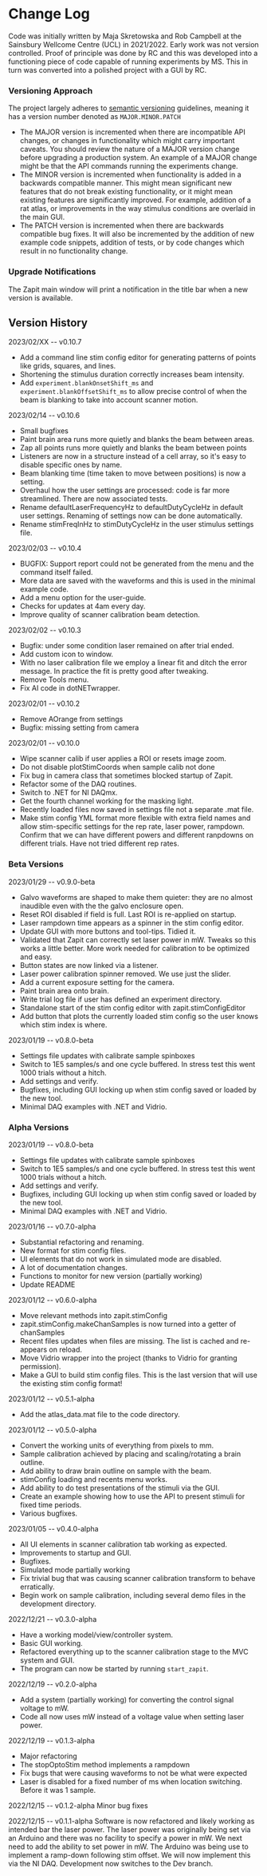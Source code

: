 # Change Log
Code was initially written by Maja Skretowska and Rob Campbell at the Sainsbury Wellcome Centre (UCL) in 2021/2022.
Early work was not version controlled.
Proof of principle was done by RC and this was developed into a functioning piece of code capable of running experiments by MS.
This in turn was converted into a polished project with a GUI by RC.

### Versioning Approach
The project largely adheres to [semantic versioning](http://semver.org) guidelines, meaning it has a version number denoted as `MAJOR.MINOR.PATCH`

* The MAJOR version is incremented when there are incompatible API changes, or changes in functionality which might carry important caveats. You should review the nature of a MAJOR version change before upgrading a production system. An example of a MAJOR change might be that the API commands running the experiments change. 
* The MINOR version is incremented when functionality is added in a backwards compatible manner. This might mean significant new features that do not break existing functionality, or it might mean existing features are significantly improved. For example, addition of a rat atlas, or improvements in the way stimulus conditions are overlaid in the main GUI. 
* The PATCH version is incremented when there are backwards compatible bug fixes. It will also be incremented by the addition of new example code snippets, addition of tests, or by code changes which result in no functionality change. 

### Upgrade Notifications
The Zapit main window will print a notification in the title bar when a new version is available.


## Version History

2023/02/XX -- v0.10.7
 * Add a command line stim config editor for generating patterns of points like grids, squares,
   and lines.
 * Shortening the stimulus duration correctly increases beam intensity.
 * Add `experiment.blankOnsetShift_ms` and `experiment.blankOffsetShift_ms` to allow precise
   control of when the beam is blanking to take into account scanner motion.


2023/02/14 -- v0.10.6
 * Small bugfixes
 * Paint brain area runs more quietly and blanks the beam between areas.
 * Zap all points runs more quietly and blanks the beam between points
 * Listeners are now in a structure instead of a cell array, so it's easy to disable specific ones by name.
 * Beam blanking time (time taken to move between positions) is now a setting.
 * Overhaul how the user settings are processed: code is far more streamlined. There are now associated tests.
 * Rename defaultLaserFrequencyHz to defaultDutyCycleHz in default user settings. Renaming of settings now can be done automatically.
 * Rename stimFreqInHz to stimDutyCycleHz in the user stimulus settings file.


2023/02/03 -- v0.10.4
 * BUGFIX: Support report could not be generated from the menu and the command itself failed.
 * More data are saved with the waveforms and this is used in the minimal example code.
 * Add a menu option for the user-guide.
 * Checks for updates at 4am every day.
 * Improve quality of scanner calibration beam detection.


2023/02/02 -- v0.10.3
 * Bugfix: under some condition laser remained on after trial ended.
 * Add custom icon to window.
 * With no laser calibration file we employ a linear fit and ditch the error message.
   In practice the fit is pretty good after tweaking.
 * Remove Tools menu.
 * Fix AI code in dotNETwrapper.


2023/02/01 -- v0.10.2
 * Remove AOrange from settings
 * Bugfix: missing setting from camera


2023/02/01 -- v0.10.0
 * Wipe scanner calib if user applies a ROI or resets image zoom.
 * Do not disable plotStimCoords when sample calib not done
 * Fix bug in camera class that sometimes blocked startup of Zapit.
 * Refactor some of the DAQ routines.
 * Switch to .NET for NI DAQmx.
 * Get the fourth channel working for the masking light.
 * Recently loaded files now saved in settings file not a separate .mat file.
 * Make stim config YML format more flexible with extra field names and allow stim-specific settings
   for the rep rate, laser power, rampdown. Confirm that we can have different powers and
   different ranpdowns on different trials. Have not tried different rep rates.


### Beta Versions

2023/01/29 -- v0.9.0-beta
 * Galvo waveforms are shaped to make them quieter: they are no almost inaudible even with the the galvo enclosure open.
 * Reset ROI disabled if field is full. Last ROI is re-applied on startup.
 * Laser rampdown time appears as a spinner in the stim config editor.
 * Update GUI with more buttons and tool-tips. Tidied it.
 * Validated that Zapit can correctly set laser power in mW. Tweaks so this works a little better. More work needed for calibration to be optimized and easy.
 * Button states are now linked via a listener.
 * Laser power calibration spinner removed. We use just the slider.
 * Add a current exposure setting for the camera.
 * Paint brain area onto brain.
 * Write trial log file if user has defined an experiment directory.
 * Standalone start of the stim config editor with zapit.stimConfigEditor
 * Add button that plots the currently loaded stim config so the user knows which stim index is where.

2023/01/19 -- v0.8.0-beta
 * Settings file updates with calibrate sample spinboxes
 * Switch to 1E5 samples/s and one cycle buffered. In stress test this went 1000 trials without a hitch.
 * Add settings and verify.
 * Bugfixes, including GUI locking up when stim config saved or loaded by the new tool.
 * Minimal DAQ examples with .NET and Vidrio.


### Alpha Versions


2023/01/19 -- v0.8.0-beta
 * Settings file updates with calibrate sample spinboxes
 * Switch to 1E5 samples/s and one cycle buffered. In stress test this went 1000 trials without a hitch.
 * Add settings and verify.
 * Bugfixes, including GUI locking up when stim config saved or loaded by the new tool.
 * Minimal DAQ examples with .NET and Vidrio.


2023/01/16 -- v0.7.0-alpha
 * Substantial refactoring and renaming.
 * New format for stim config files.
 * UI elements that do not work in simulated mode are disabled.
 * A lot of documentation changes.
 * Functions to monitor for new version (partially working)
 * Update README


2023/01/12 -- v0.6.0-alpha
 * Move relevant methods into zapit.stimConfig
 * zapit.stimConfig.makeChanSamples is now turned into a getter of chanSamples
 * Recent files updates when files are missing. The list is cached and re-appears on reload.
 * Move Vidrio wrapper into the project (thanks to Vidrio for granting permission).
 * Make a GUI to build stim config files. This is the last version that will use the existing stim config format!


2023/01/12 -- v0.5.1-alpha
 * Add the atlas_data.mat file to the code directory.


2023/01/12 -- v0.5.0-alpha
 * Convert the working units of everything from pixels to mm.
 * Sample calibration achieved by placing and scaling/rotating a brain outline.
 * Add ability to draw brain outline on sample with the beam.
 * stimConfig loading and recents menu works.
 * Add ability to do test presentations of the stimuli via the GUI.
 * Create an example showing how to use the API to present stimuli for fixed time periods.
 * Various bugfixes.


2023/01/05 -- v0.4.0-alpha
 * All UI elements in scanner calibration tab working as expected.
 * Improvements to startup and GUI.
 * Bugfixes.
 * Simulated mode partially working
 * Fix trivial bug that was causing scanner calibration transform to behave erratically. 
 * Begin work on sample calibration, including several demo files in the development directory. 


2022/12/21 -- v0.3.0-alpha
 * Have a working model/view/controller system. 
 * Basic GUI working.
 * Refactored everything up to the scanner calibration stage to the MVC system and GUI. 
 * The program can now be started by running `start_zapit`.


2022/12/19 -- v0.2.0-alpha
 * Add a system (partially working) for converting the control signal voltage to mW.
 * Code all now uses mW instead of a voltage value when setting laser power.


2022/12/19 -- v0.1.3-alpha
 * Major refactoring
 * The stopOptoStim method implements a rampdown
 * Fix bugs that were causing waveforms to not be what were expected
 * Laser is disabled for a fixed number of ms when location switching. Before it was 1 sample.


2022/12/15 -- v0.1.2-alpha
Minor bug fixes


2022/12/15 -- v0.1.1-alpha
Software is now refactored and likely working as intended bar the laser power. The laser
power was originally being set via an Arduino and there was no facility to specify a power
in mW. We next need to add the ability to set power in mW. The Arduino was being use to
implement a ramp-down following stim offset. We will now implement this via the NI DAQ.
Development now switches to the Dev branch.



